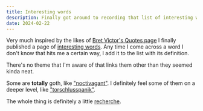```yaml
---
title: Interesting words
description: Finally got around to recording that list of interesting words I've collected for a bit.
date: 2024-02-22
---
```


Very much inspired by the likes of [Bret Victor's Quotes page](https://worrydream.com/#!/quotes) I finally published a page of [interesting words](/words). Any time I come across a word I don't know that hits me a certain way, I add it to the list with its definition.

There's no theme that I'm aware of that links them other than they seemed kinda neat.

Some are **totally** goth, like ["noctivagant"](/words/#noctivagant). I definitely feel some of them on a deeper level, like ["torschlusspanik"](/words/#torschlusspanik).

 The whole thing is definitely a little [recherche](/words/#recherche).
